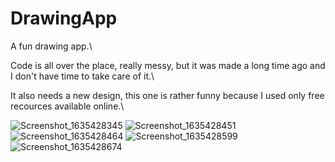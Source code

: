 # DrawingApp
A fun drawing app.\

Code is all over the place, really messy, but it was made a long time ago and I don't have time to take care of it.\

It also needs a new design, this one is rather funny because I used only free recources available online.\


![Screenshot_1635428345](https://user-images.githubusercontent.com/83213657/139270119-4fde962a-28d8-4804-bd45-65f342997e83.png)
![Screenshot_1635428451](https://user-images.githubusercontent.com/83213657/139270124-534da125-f1d4-48aa-87de-24f0abbea828.png)
![Screenshot_1635428464](https://user-images.githubusercontent.com/83213657/139270128-db027689-692e-46b0-8a7f-8985977d4f4a.png)
![Screenshot_1635428599](https://user-images.githubusercontent.com/83213657/139270122-94897188-2f7f-4c21-8d4b-658edc0f3ba1.png)
![Screenshot_1635428674](https://user-images.githubusercontent.com/83213657/139270126-dfd17604-0770-4a72-859d-33c636ee04a4.png)
